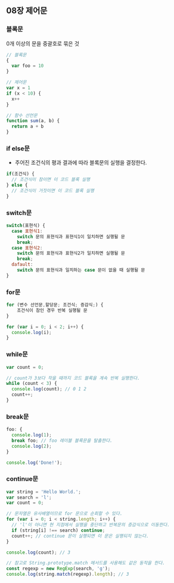 ## 08장 제어문

### 블록문
0개 이상의 문을 중괄호로 묶은 것

```jsx
// 블록문
{
  var foo = 10
}

// 제어문
var x = 1
if (x < 10) {
  x++
}

// 함수 선언문
function sum(a, b) {
  return a + b
}
```

### if else문
- 주어진 조건식의 평과 결과에 따라 블록문의 실행을 결정한다.
```jsx
if(조건식) {
  // 조건식이 참이면 이 코드 블록 실행
} else {
  // 조건식이 거짓이면 이 코드 블록 실행
}
```

### switch문
```jsx
switch(표현식) {
  case 표현식1:
    switch 문의 표현식과 표현식1이 일치하면 실행될 문
    break;
  case 표현식2:
    switch 문의 표현식과 표현식2가 일치하면 실행될 문
    break;
  dafault:
    switch 문의 표현식과 일치하는 case 문이 없을 때 실행될 문
}
```

### for문
```jsx
for (변수 선언문,할당문; 조건식; 증감식;) {
	조건식이 참인 경우 반복 실행될 문
}

for (var i = 0; i < 2; i++) {
  console.log(i);
}
```

### while문
```jsx
var count = 0;

// count가 3보다 작을 때까지 코드 블록을 계속 반복 실행한다.
while (count < 3) {
  console.log(count); // 0 1 2
  count++;
}
```

### break문
```jsx
foo: {
  console.log(1);
  break foo; // foo 레이블 블록문을 탈출한다.
  console.log(2);
}

console.log('Done!');
```

### continue문
```jsx
var string = 'Hello World.';
var search = 'l';
var count = 0;

// 문자열은 유사배열이므로 for 문으로 순회할 수 있다.
for (var i = 0; i < string.length; i++) {
  // 'l'이 아니면 현 지점에서 실행을 중단하고 반복문의 증감식으로 이동한다.
  if (string[i] !== search) continue;
  count++; // continue 문이 실행되면 이 문은 실행되지 않는다.
}

console.log(count); // 3

// 참고로 String.prototype.match 메서드를 사용해도 같은 동작을 한다.
const regexp = new RegExp(search, 'g');
console.log(string.match(regexp).length); // 3
```
